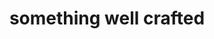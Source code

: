 ---
pid: ws11
title: something well crafted
location_transcription: 
coordinates: "[-75.151816616988, 39.946940469492]"
zipcode: '19106'
gen_neighborhood: Center City
neighborhood: Society Hill,Old City
outside_phl: 
age: '76'
age_range: 70+
instagram: 
image_file_name: ws_11.jpg
proposal_transcription: Not enough effort is given to classical training. Art is Not
  anything you can get away with !
topic: 
topic_summary: '0'
type: Other No Form
keywords_other: 
credit: E. Wood
image_labels: 
twitter: 
facebook: 
permalink: "/monuments/ws11/"
layout: item-page
---